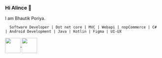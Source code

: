### Hi Alince 👋

I am Bhautik Poriya.

      Software Developer | Dot net core | MVC | Webapi | nopCommerce | C# | Android Development | Java | Kotlin | Figma | UI-UX
      
<a href="https://www.linkedin.com/in/bhautik-poriya-525601150/" target="_blank">
   <img  align="center" width="50px" src="https://cdn.pixabay.com/photo/2017/08/22/11/56/linked-in-2668700_1280.png" />
</a>

<a href="mailto:bporiya2001@gmail.com">
  <img align="center" width="50px" src="https://logodownload.org/wp-content/uploads/2018/03/gmail-logo-16.png" />
</a>
</br>
